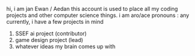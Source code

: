 hi, i am jan Ewan / Aedan
this account is used to place all my coding projects and other computer science things.
i am aro/ace
pronouns : any
currently, i have a few projects in mind
1) SSEF ai project (contributor)
2) game design project (lead)
3) whatever ideas my brain comes up with
<!---
jan-ewan-kowo/jan-ewan-kowo is a ✨ special ✨ repository because its `README.md` (this file) appears on your GitHub profile.
You can click the Preview link to take a look at your changes.
--->
